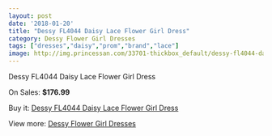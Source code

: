 ```yaml
---
layout: post
date: '2018-01-20'
title: "Dessy FL4044 Daisy Lace Flower Girl Dress"
category: Dessy Flower Girl Dresses
tags: ["dresses","daisy","prom","brand","lace"]
image: http://img.princessan.com/33701-thickbox_default/dessy-fl4044-daisy-lace-flower-girl-dress.jpg
---
```

Dessy FL4044 Daisy Lace Flower Girl Dress

On Sales: **$176.99**
<a href="https://www.princessan.com/en/15690-dessy-fl4044-daisy-lace-flower-girl-dress.html"><amp-img layout="responsive" width="600" height="600" src="//img.princessan.com/33701-thickbox_default/dessy-fl4044-daisy-lace-flower-girl-dress.jpg" alt="Dessy FL4044 Daisy Lace Flower Girl Dress 0" /></a>
<a href="https://www.princessan.com/en/15690-dessy-fl4044-daisy-lace-flower-girl-dress.html"><amp-img layout="responsive" width="600" height="600" src="//img.princessan.com/33702-thickbox_default/dessy-fl4044-daisy-lace-flower-girl-dress.jpg" alt="Dessy FL4044 Daisy Lace Flower Girl Dress 1" /></a>

Buy it: [Dessy FL4044 Daisy Lace Flower Girl Dress](https://www.princessan.com/en/15690-dessy-fl4044-daisy-lace-flower-girl-dress.html "Dessy FL4044 Daisy Lace Flower Girl Dress")

View more: [Dessy Flower Girl Dresses](https://www.princessan.com/en/117- "Dessy Flower Girl Dresses")